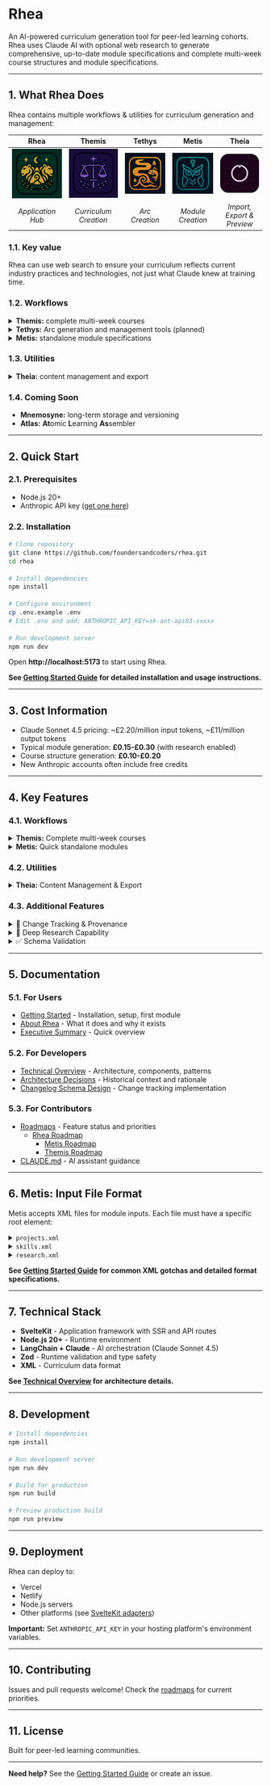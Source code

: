 # Rhea

An AI-powered curriculum generation tool for peer-led learning cohorts. Rhea uses Claude AI with optional web research to generate comprehensive, up-to-date module specifications and complete multi-week course structures and module specifications.

---

## 1. What Rhea Does

Rhea contains multiple workflows & utilities for curriculum generation and management:

**Rhea**                 | **Themis**                        | **Tethys**                        | **Metis**                       | **Theia**
:-----------------------:|:---------------------------------:|:---------------------------------:|:-------------------------------:|:------------------------------:
![Rhea](static/icon.png) | ![Themis](static/themis/icon.png) | ![Tethys](static/tethys/icon.png) | ![Metis](static/metis/icon.png) | ![Theia](static/theia/icon.png)  
*Application Hub*        | *Curriculum Creation*             | *Arc Creation*                    | *Module Creation*               | *Import, Export & Preview*

### 1.1. Key value

Rhea can use web search to ensure your curriculum reflects current industry practices and technologies, not just what Claude knew at training time.

### 1.2. Workflows

<details><summary><strong>Themis:</strong> complete multi-week courses</summary>
  <div>
    <ul>
      <li>Thematic arcs organizing related modules</li>
      <li>Learning progression across modules</li>
      <li>Course-level narratives and structure</li>
      <li>Individual module generation (coming soon)</li>
    </ul>
  </div>
</details>

<details><summary><strong>Tethys:</strong> Arc generation and management tools (planned)</summary>
  <div>
    <ul>
      <li>Standalone arc creation between course and module levels</li>
      <li>Arc-level learning progression design</li>
      <li>Thematic coherence across related modules</li>
    </ul>
  </div>
</details>

<details><summary><strong>Metis:</strong> standalone module specifications</summary>
  <div>
    <ul>
      <li>Learning objectives and module overview</li>
      <li>Detailed project briefs with examples and success criteria</li>
      <li>Research topics with guidance for learners</li>
      <li>Additional skills categorized by importance</li>
      <li>Project "twists" to add interesting challenges</li>
    </ul>
  </div>
</details>

### 1.3. Utilities

<details><summary><strong>Theia:</strong> content management and export</summary>
  <div>
    <ul>
      <li>Upload previously generated course JSON files</li>
      <li>Resume workflows from where you left off</li>
      <li>Export to Markdown, HTML, or JSON formats</li>
      <li>Configurable detail levels and section selection</li>
      <li>Round-trip capability: export → upload → continue</li>
    </ul>
  </div>
</details>

### 1.4. Coming Soon

- <strong>Mnemosyne:</strong> long-term storage and versioning
- <strong>Atlas:</strong> <strong>At</strong>omic <strong>L</strong>earning <strong>As</strong>sembler

---

## 2. Quick Start

### 2.1. Prerequisites

- Node.js 20+
- Anthropic API key ([get one here](https://console.anthropic.com/))

### 2.2. Installation

```bash
# Clone repository
git clone https://github.com/foundersandcoders/rhea.git
cd rhea

# Install dependencies
npm install

# Configure environment
cp .env.example .env
# Edit .env and add: ANTHROPIC_API_KEY=sk-ant-api03-xxxxx

# Run development server
npm run dev
```

Open **http://localhost:5173** to start using Rhea.

**See [Getting Started Guide](/docs/Getting-Started.md) for detailed installation and usage instructions.**

---

## 3. Cost Information

- Claude Sonnet 4.5 pricing: ~£2.20/million input tokens, ~£11/million output tokens
- Typical module generation: **£0.15-£0.30** (with research enabled)
- Course structure generation: **£0.10-£0.20**
- New Anthropic accounts often include free credits

---

## 4. Key Features

### 4.1. Workflows

<details><summary><strong>Themis:</strong> Complete multi-week courses</summary>
  <div>
    <ol>
      <li>Configure course identity and logistics</li>
      <li>Plan thematic arcs</li>
      <li>Organize modules within arcs</li>
      <li>AI generates detailed structure</li>
      <li>Review and refine</li>
      <li>Export course overview or structure (JSON for re-upload)</li>
      <li>Generate individual modules (coming soon)</li>
    </ol>
  </div>
</details>

<details><summary><strong>Metis:</strong> Quick standalone modules</summary>
  <div>
    <ol>
      <li>Upload XML inputs (projects, skills, research)</li>
      <li>Provide structured context</li>
      <li>Generate with optional research</li>
      <li>Export preview or download XML specification</li>
    </ol>
  </div>
</details>

### 4.2. Utilities

<details><summary><strong>Theia:</strong> Content Management & Export</summary>
  <div>
    <ul>
      <li>Upload &amp; Resume: Upload JSON course files to continue workflows in Themis</li>
      <li>Round-trip capability: Export → upload → continue working seamlessly</li>
      <li>Multiple formats: Markdown, HTML, JSON (PDF planned)</li>
      <li>Flexible detail levels: Minimal, summary, detailed, or complete</li>
      <li>Selective exports: Choose specific sections to export</li>
      <li>Course or module exports: Works with both Metis and Themis outputs</li>
      <li>Table of contents: Optional navigation for longer exports</li>
      <li>Drag-and-drop interface: Easy file upload with validation</li>
    </ul>

    <p>Export at any stage, then re-upload to continue work later. Upload existing course structures to review, refine, or generate additional modules.</p>
  </div>
</details>

### 4.3. Additional Features

<details><summary>📝 Change Tracking & Provenance</summary>
  <div>
    <p>Every generated module includes comprehensive change tracking to support the <strong>cascade pattern</strong> — where AI-generated modules are updated iteratively whilst maintaining human oversight:</p>

    <ul>
      <li><strong>Automatic Changelog</strong>: Documents what changed, why, and with what confidence level</li>
      <li><strong>Confidence Scoring</strong>: High/medium/low confidence flags help reviewers prioritize</li>
      <li><strong>Research Citations</strong>: Web research sources automatically cited</li>
      <li><strong>Provenance Tracking</strong>: Shows when generated, by which model, and flags sections needing review</li>
    </ul>

    <p>This enables curriculum councils to:</p>

    <ul>
      <li>Quickly identify what's been updated since last version</li>
      <li>Focus review time on low-confidence changes</li>
      <li>Understand rationale behind AI-proposed updates</li>
      <li>Track sections needing human review</li>
    </ul>

    <p>See <a href="/docs/dev/work-records/changelog-schema-design.md">Changelog Schema Design</a> for technical details.</p>
  </div>
</details>

<details><summary>🔬 Deep Research Capability</summary>
  <div>
    <p>Enable web search during generation to:</p>
    <ul>
      <li>Verify technologies/practices are current</li>
      <li>Update recommendations based on industry trends</li>
      <li>Search trusted domains: vendor docs, GitHub, Stack Overflow, academic sources</li>
      <li>Cite sources for transparency</li>
    </ul>

    <p><strong>This is the core value</strong> — without research, you're just reformatting existing content.</p>
  </div>
</details>

<details><summary>✅ Schema Validation</summary>
  <div>
    <p>All generated modules are automatically validated against requirements:</p>
    <ul>
      <li>Minimum 3 module objectives</li>
      <li>Minimum 5 primary research topics</li>
      <li>Minimum 2 project briefs with detailed criteria</li>
      <li>Automatic retry (up to 3 attempts) if validation fails</li>
    </ul>
  </div>
</details>

---

## 5. Documentation

### 5.1. For Users

- <a href="/docs/Getting-Started.md">Getting Started</a> - Installation, setup, first module
- <a href="/docs/About-Rhea.md">About Rhea</a> - What it does and why it exists
- <a href="/docs/Executive-Summary.md">Executive Summary</a> - Quick overview

### 5.2. For Developers

- <a href="/docs/dev/Technical-Overview.md">Technical Overview</a> - Architecture, components, patterns
- <a href="/docs/dev/Architecture-Decisions.md">Architecture Decisions</a> - Historical context and rationale
- <a href="/docs/dev/work-records/changelog-schema-design.md">Changelog Schema Design</a> - Change tracking implementation

### 5.3. For Contributors

- <a href="/docs/dev/roadmaps/">Roadmaps</a> - Feature status and priorities
  - <a href="/docs/dev/roadmaps/Rhea-MVP.md">Rhea Roadmap</a>
    - <a href="/docs/dev/roadmaps/mvp-modules/Metis-MVP.md">Metis Roadmap</a>
    - <a href="/docs/dev/roadmaps/mvp-modules/Themis-MVP.md">Themis Roadmap</a>
- <a href="/CLAUDE.md">CLAUDE.md</a> - AI assistant guidance

---

## 6. Metis: Input File Format

Metis accepts XML files for module inputs. Each file must have a specific root element:

<details><summary><code>projects.xml</code></summary>
  <div>
    <pre>
  &lt;Projects&gt;
    &lt;ProjectBriefs&gt;
      &lt;ProjectBrief&gt;
        &lt;Overview&gt;
          &lt;Name&gt;Project Name&lt;/Name&gt;
          &lt;Task&gt;What learners will build&lt;/Task&gt;
          &lt;Focus&gt;Key technologies and techniques&lt;/Focus&gt;
        &lt;/Overview&gt;
        &lt;Criteria&gt;Success criteria as bullet points&lt;/Criteria&gt;
        &lt;Skills&gt;
          &lt;Skill&gt;
            &lt;Name&gt;Skill Name&lt;/Name&gt;
            &lt;Details&gt;What learners will learn&lt;/Details&gt;
          &lt;/Skill&gt;
        &lt;/Skills&gt;
        &lt;Examples&gt;
          &lt;Example&gt;
            &lt;Name&gt;Example Name&lt;/Name&gt;
            &lt;Description&gt;Brief description&lt;/Description&gt;
          &lt;/Example&gt;
        &lt;/Examples&gt;
      &lt;/ProjectBrief&gt;
    &lt;/ProjectBriefs&gt;
  &lt;/Projects&gt;
    </pre>

    <p><strong>Minimal valid:</strong></p>
    <pre>&lt;Projects&gt;&lt;/Projects&gt;</pre>
  </div>
</details>

<details><summary><code>skills.xml</code></summary>
  <div>
    <pre>
  &lt;AdditionalSkills&gt;
    &lt;SkillsCategory&gt;
      &lt;Name&gt;Category Name&lt;/Name&gt;
      &lt;Skill&gt;
        &lt;SkillName&gt;Specific Skill&lt;/SkillName&gt;
        &lt;Importance&gt;Recommended / Stretch / Essential&lt;/Importance&gt;
        &lt;SkillDescription&gt;Brief description&lt;/SkillDescription&gt;
      &lt;/Skill&gt;
    &lt;/SkillsCategory&gt;
  &lt;/AdditionalSkills&gt;
    </pre>

    <p><strong>Minimal valid:</strong></p>
    <pre>&lt;Skills&gt;&lt;/Skills&gt;</pre>
    <p>or</p>
    <pre>&lt;AdditionalSkills&gt;&lt;/AdditionalSkills&gt;</pre>
  </div>
</details>

<details><summary><code>research.xml</code></summary>
  <div>
    <pre>
  &lt;ResearchTopics&gt;
    &lt;PrimaryTopics&gt;
      &lt;PrimaryTopic&gt;
        &lt;TopicName&gt;Topic Name&lt;/TopicName&gt;
        &lt;TopicDescription&gt;What to research and how to approach it&lt;/TopicDescription&gt;
      &lt;/PrimaryTopic&gt;
    &lt;/PrimaryTopics&gt;
  &lt;/ResearchTopics&gt;
    </pre>

    <p><strong>Minimal valid:</strong></p>
    <pre>&lt;ResearchTopics&gt;&lt;/ResearchTopics&gt;</pre>
  </div>
</details>

**See [Getting Started Guide](/docs/Getting-Started.md) for common XML gotchas and detailed format specifications.**

---

## 7. Technical Stack

- <strong>SvelteKit</strong> - Application framework with SSR and API routes
- <strong>Node.js 20+</strong> - Runtime environment
- <strong>LangChain + Claude</strong> - AI orchestration (Claude Sonnet 4.5)
- <strong>Zod</strong> - Runtime validation and type safety
- <strong>XML</strong> - Curriculum data format

**See [Technical Overview](/docs/dev/Technical-Overview.md) for architecture details.**

---

## 8. Development

```bash
# Install dependencies
npm install

# Run development server
npm run dev

# Build for production
npm run build

# Preview production build
npm run preview
```

---

## 9. Deployment

Rhea can deploy to:
- Vercel
- Netlify
- Node.js servers
- Other platforms (see <a href="https://kit.svelte.dev/docs/adapters">SvelteKit adapters</a>)

**Important:** Set `ANTHROPIC_API_KEY` in your hosting platform's environment variables.

---

## 10. Contributing

Issues and pull requests welcome! Check the <a href="/docs/dev/roadmaps/">roadmaps</a> for current priorities.

---

## 11. License

Built for peer-led learning communities.

---

**Need help?** See the <a href="/docs/Getting-Started.md">Getting Started Guide</a> or create an issue.
